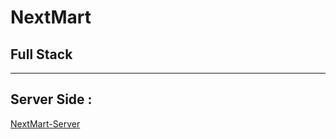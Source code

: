 # NextMart
## Full Stack
---
## Server Side :
[NextMart-Server](https://github.com/Rakesh01999/NextMart-Server)
